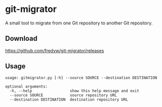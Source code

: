 git-migrator
============

A small tool to migrate from one Git repository to another Git repository.

Download
--------
https://github.com/fredyw/git-migrator/releases

Usage
-----
    usage: gitmigrator.py [-h] --source SOURCE --destination DESTINATION
    
    optional arguments:
      -h, --help                 show this help message and exit
      --source SOURCE            source repository URL
      --destination DESTINATION  destination repository URL
